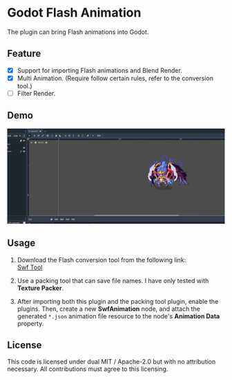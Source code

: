# Godot Flash Animation

The plugin can bring Flash animations into Godot.

## Feature

- [x] Support for importing Flash animations and Blend Render.
- [x] Multi Animation.  (Require follow certain rules, refer to the conversion tool.)
- [ ] Filter Render.

## Demo

![demo](./assets/images/8e68e59cf2e75b17a067c9f0eda1505a.png)

## Usage

  1. Download the Flash conversion tool from the following link:  
   [Swf Tool](https://github.com/aojiaoxiaolinlin/swf_animation)

  2. Use a packing tool that can save file names. I have only tested with **Texture Packer**.

  3. After importing both this plugin and the packing tool plugin, enable the plugins. Then, create a new **SwfAnimation** node, and attach the generated `*.json` animation file resource to the node's **Animation Data** property.

## License

This code is licensed under dual MIT / Apache-2.0 but with no attribution necessary. All contributions must agree to this licensing.
